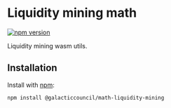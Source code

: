 # Liquidity mining math

[![npm version](https://img.shields.io/npm/v/@galacticcouncil/math-liquidity-mining.svg)](https://www.npmjs.com/package/@galacticcouncil/math-liquidity-mining)

Liquidity mining wasm utils.

## Installation

Install with [npm](https://www.npmjs.com/):

`npm install @galacticcouncil/math-liquidity-mining`
